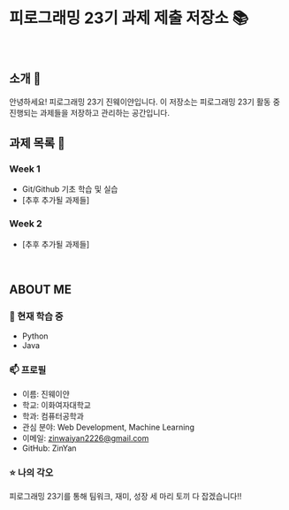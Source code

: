 # 피로그래밍 23기 과제 제출 저장소 📚
<br>

## 소개 🚀
안녕하세요! 피로그래밍 23기 진웨이얀입니다.
이 저장소는 피로그래밍 23기 활동 중 진행되는 과제들을 저장하고 관리하는 공간입니다.
<br>

## 과제 목록 📕
### Week 1
- Git/Github 기초 학습 및 실습
- [추후 추가될 과제들]

### Week 2
- [추후 추가될 과제들]
<br>

## ABOUT ME
### 🌱 현재 학습 중
- Python
- Java

### 📫 프로필
- 이름: 진웨이얀
- 학교: 이화여자대학교
- 학과: 컴퓨터공학과
- 관심 분야: Web Development, Machine Learning
- 이메일: zinwaiyan2226@gmail.com
- GitHub: ZinYan

### ⭐ 나의 각오
피로그래밍 23기를 통해 팀워크, 재미, 성장 세 마리 토끼 다 잡겠습니다!!

